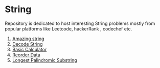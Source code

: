 # String

Repository is dedicated to host interesting String problems mostly from popular platforms like Leetcode, hackerRank , codechef etc.

1. [Amazing string](https://github.com/KumarAbhinav2/Strings/blob/master/amazingSubString.py)
2. [Decode String](https://github.com/KumarAbhinav2/Strings/blob/master/decodeString(LTM-394).py)
3. [Basic Calculator](https://github.com/KumarAbhinav2/Strings/blob/master/basic_calculator-II(LTM-227).py)
4. [Reorder Data](https://github.com/KumarAbhinav2/Strings/blob/master/reorder_data_in_log_files(LTE-937).py)
5. [Longest Palindromic Substring](https://github.com/KumarAbhinav2/Strings/blob/master/Longest_Palindromic_Substring(LTM-5).py)

 
